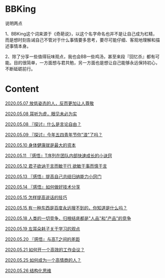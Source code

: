 # BBKing

说明两点

1、BBKing这个词来源于《奇葩说》，以这个名字命名也并不是让自己成为杠精，而是想时刻告诫自己不管对于什么事情要多思考，要尽可能仔细、客观地理解和描述事情本身。

2、除了分享一些值得玩味观点，我也会BB一些鸡汤，甚至来段『回忆杀』都有可能。目的很简单，一方面想与君共勉，另一方面也是想让自己能够永远保持初心，不断砥砺前行。

# Content

[2020.05.07 放低姿态的人，反而更加让人尊敬](https://github.com/Lobster-King/Slogan/blob/master/2020.05.07%20%E6%94%BE%E4%BD%8E%E5%A7%BF%E6%80%81%E7%9A%84%E4%BA%BA%EF%BC%8C%E5%8F%8D%E8%80%8C%E6%9B%B4%E5%8A%A0%E8%AE%A9%E4%BA%BA%E5%B0%8A%E6%95%AC.md)

[2020.05.08 耳听为虚，眼见未必为实](https://github.com/Lobster-King/BBKing/blob/master/2020.05.08%20%E8%80%B3%E5%90%AC%E4%B8%BA%E8%99%9A%EF%BC%8C%E7%9C%BC%E8%A7%81%E6%9C%AA%E5%BF%85%E4%B8%BA%E5%AE%9E.md)

[2020.05.08 『探讨』什么是言论自由？](https://github.com/Lobster-King/BBKing/blob/master/2020.05.08%20%E3%80%8E%E6%8E%A2%E8%AE%A8%E3%80%8F%E4%BB%80%E4%B9%88%E6%98%AF%E8%A8%80%E8%AE%BA%E8%87%AA%E7%94%B1%EF%BC%9F.md)

[2020.05.09 『探讨』今年五四青年节你"浪"了吗？](https://github.com/Lobster-King/BBKing/blob/master/2020.05.09%20%E3%80%8E%E6%8E%A2%E8%AE%A8%E3%80%8F%E4%BB%8A%E5%B9%B4%E4%BA%94%E5%9B%9B%E9%9D%92%E5%B9%B4%E8%8A%82%E4%BD%A0%22%E6%B5%AA%22%E4%BA%86%E5%90%97%EF%BC%9F.md)

[2020.05.10 身体健康就是最大的资本](https://github.com/Lobster-King/BBKing/blob/master/2020.05.10%20%E8%BA%AB%E4%BD%93%E5%81%A5%E5%BA%B7%E5%B0%B1%E6%98%AF%E6%9C%80%E5%A4%A7%E7%9A%84%E8%B5%84%E6%9C%AC.md)

[2020.05.11 『感悟』T序列在团队内部快速成长的小诀窍](https://github.com/Lobster-King/BBKing/blob/master/2020.05.11%20%E3%80%8E%E6%84%9F%E6%82%9F%E3%80%8FT%E5%BA%8F%E5%88%97%E5%9C%A8%E5%9B%A2%E9%98%9F%E5%86%85%E9%83%A8%E5%BF%AB%E9%80%9F%E6%88%90%E9%95%BF%E7%9A%84%E5%B0%8F%E8%AF%80%E7%AA%8D.md)

[2020.05.12 君子欲讷于言而敏于行 欲敏于事而慎于言](https://github.com/Lobster-King/BBKing/blob/master/2020.05.12%20%E5%90%9B%E5%AD%90%E6%AC%B2%E8%AE%B7%E4%BA%8E%E8%A8%80%E8%80%8C%E6%95%8F%E4%BA%8E%E8%A1%8C%20%20%E6%AC%B2%E6%95%8F%E4%BA%8E%E4%BA%8B%E8%80%8C%E6%85%8E%E4%BA%8E%E8%A8%80.md)

[2020.05.13 『感悟』提高自己总结归纳能力小窍门](https://github.com/Lobster-King/BBKing/blob/master/2020.05.13%20%E3%80%8E%E6%84%9F%E6%82%9F%E3%80%8F%E6%8F%90%E9%AB%98%E8%87%AA%E5%B7%B1%E6%80%BB%E7%BB%93%E5%BD%92%E7%BA%B3%E8%83%BD%E5%8A%9B%E5%B0%8F%E7%AA%8D%E9%97%A8.md)

[2020.05.14 『感悟』如何做好技术分享](https://github.com/Lobster-King/BBKing/blob/master/2020.05.14%20%E3%80%8E%E6%84%9F%E6%82%9F%E3%80%8F%E5%A6%82%E4%BD%95%E5%81%9A%E5%A5%BD%E6%8A%80%E6%9C%AF%E5%88%86%E4%BA%AB.md)

[2020.05.15 怎样提高说话的技巧](https://github.com/Lobster-King/BBKing/blob/master/2020.05.15%20%E6%80%8E%E6%A0%B7%E6%8F%90%E9%AB%98%E8%AF%B4%E8%AF%9D%E7%9A%84%E6%8A%80%E5%B7%A7.md)


[2020.05.15 有一种东西是百度永远搜不到的，你知道是什么吗？](https://github.com/Lobster-King/BBKing/blob/master/2020.05.15%20%E6%9C%89%E4%B8%80%E7%A7%8D%E4%B8%9C%E8%A5%BF%E6%98%AF%E7%99%BE%E5%BA%A6%E6%B0%B8%E8%BF%9C%E6%90%9C%E4%B8%8D%E5%88%B0%E7%9A%84%EF%BC%8C%E4%BD%A0%E7%9F%A5%E9%81%93%E6%98%AF%E4%BB%80%E4%B9%88%E5%90%97%EF%BC%9F.md)

[2020.05.18 人类的一切竞争，归根结底都是"人品"和"产品"的竞争](https://github.com/Lobster-King/BBKing/blob/master/2020.05.18%20%E4%BA%BA%E7%B1%BB%E7%9A%84%E4%B8%80%E5%88%87%E7%AB%9E%E4%BA%89%EF%BC%8C%E5%BD%92%E6%A0%B9%E7%BB%93%E5%BA%95%E9%83%BD%E6%98%AF%22%E4%BA%BA%E5%93%81%22%E5%92%8C%22%E4%BA%A7%E5%93%81%22%E7%9A%84%E7%AB%9E%E4%BA%89.md)

[2020.05.19 左耳朵耗子关于学习的观点](https://github.com/Lobster-King/BBKing/blob/master/2020.05.19%20%E5%B7%A6%E8%80%B3%E6%9C%B5%E8%80%97%E5%AD%90%E5%85%B3%E4%BA%8E%E5%AD%A6%E4%B9%A0%E7%9A%84%E8%A7%82%E7%82%B9.md)

[2020.05.20 『感悟』与高T之间的差距](https://github.com/Lobster-King/BBKing/blob/master/2020.05.20%20%E3%80%8E%E6%84%9F%E6%82%9F%E3%80%8F%E4%B8%8E%E9%AB%98T%E4%B9%8B%E9%97%B4%E7%9A%84%E5%B7%AE%E8%B7%9D.md)

[2020.05.21 如何开一个高效的工作会议？](https://github.com/Lobster-King/BBKing/blob/master/2020.05.21%20%E5%A6%82%E4%BD%95%E5%BC%80%E4%B8%80%E4%B8%AA%E9%AB%98%E6%95%88%E7%9A%84%E5%B7%A5%E4%BD%9C%E4%BC%9A%E8%AE%AE%EF%BC%9F.md)

[2020.05.25 如何成为一个高情商的人？](https://github.com/Lobster-King/BBKing/blob/master/2020.05.25%20%E5%A6%82%E4%BD%95%E6%88%90%E4%B8%BA%E4%B8%80%E4%B8%AA%E9%AB%98%E6%83%85%E5%95%86%E7%9A%84%E4%BA%BA%EF%BC%9F.md)

[2020.05.26 结构化思维](https://github.com/Lobster-King/BBKing/blob/master/2020.05.26%20%E7%BB%93%E6%9E%84%E5%8C%96%E6%80%9D%E7%BB%B4.md)




